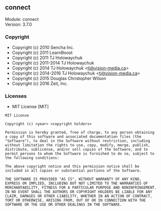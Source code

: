 ## connect
Module: connect\
Version: 3.7.0
### Copyright
- Copyright (c) 2010 Sencha Inc.
- Copyright (c) 2011 LearnBoost
- Copyright (c) 2011 TJ Holowaychuk
- Copyright (c) 2011-2014 TJ Holowaychuk
- Copyright (c) 2014 TJ Holowaychuk &lt;tj@vision-media.ca&gt;
- Copyright (c) 2014-2016 TJ Holowaychuk &lt;tj@vision-media.ca&gt;
- Copyright (c) 2015 Douglas Christopher Wilson
- Copyright (c) 2016 Zeit, Inc.
### Licenses 
 - MIT License [MIT]

```
MIT License

Copyright (c) <year> <copyright holders>

Permission is hereby granted, free of charge, to any person obtaining a copy of this software and associated documentation files (the "Software"), to deal in the Software without restriction, including without limitation the rights to use, copy, modify, merge, publish, distribute, sublicense, and/or sell copies of the Software, and to permit persons to whom the Software is furnished to do so, subject to the following conditions:

The above copyright notice and this permission notice shall be included in all copies or substantial portions of the Software.

THE SOFTWARE IS PROVIDED "AS IS", WITHOUT WARRANTY OF ANY KIND, EXPRESS OR IMPLIED, INCLUDING BUT NOT LIMITED TO THE WARRANTIES OF MERCHANTABILITY, FITNESS FOR A PARTICULAR PURPOSE AND NONINFRINGEMENT. IN NO EVENT SHALL THE AUTHORS OR COPYRIGHT HOLDERS BE LIABLE FOR ANY CLAIM, DAMAGES OR OTHER LIABILITY, WHETHER IN AN ACTION OF CONTRACT, TORT OR OTHERWISE, ARISING FROM, OUT OF OR IN CONNECTION WITH THE SOFTWARE OR THE USE OR OTHER DEALINGS IN THE SOFTWARE.
```
